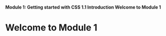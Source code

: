 #### Module 1: Getting started with CSS   1.1 Introduction   Welcome to Module 1

# Welcome to Module 1
